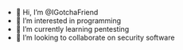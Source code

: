 - 👋 Hi, I’m @IGotchaFriend
- 👀 I’m interested in programming
- 🌱 I’m currently learning pentesting
- 💞️ I’m looking to collaborate on security software

<!---
IGotchaFriend/IGotchaFriend is a ✨ special ✨ repository because its `README.md` (this file) appears on your GitHub profile.
You can click the Preview link to take a look at your changes.
--->
